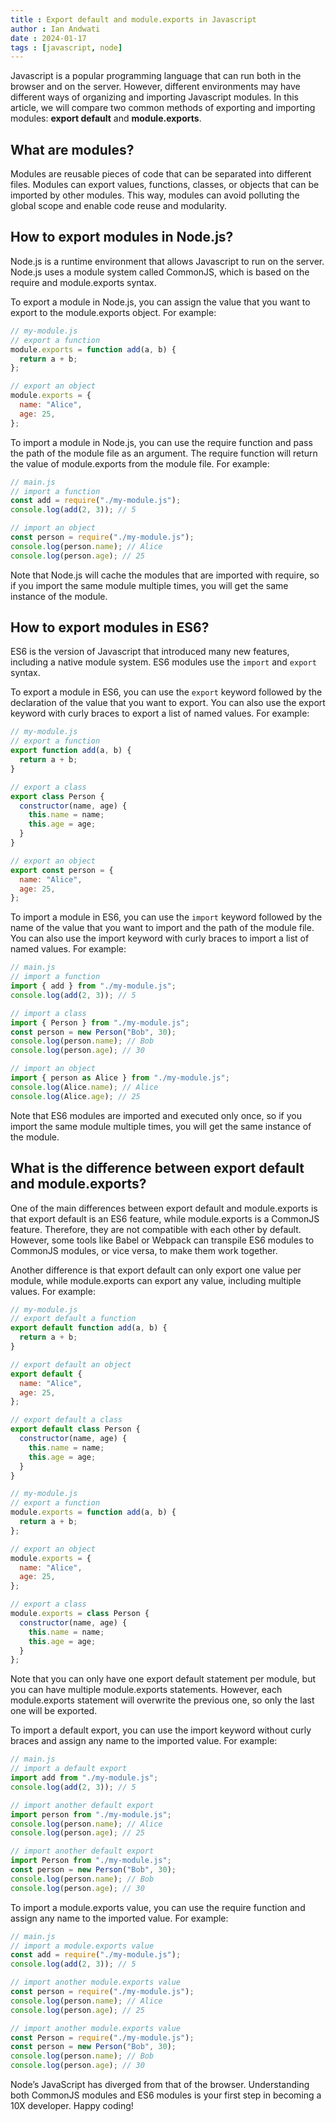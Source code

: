 ```yaml
---
title : Export default and module.exports in Javascript
author : Ian Andwati
date : 2024-01-17
tags : [javascript, node]
---
```


Javascript is a popular programming language that can run both in the browser and on the server. However, different environments may have different ways of organizing and importing Javascript modules. In this article, we will compare two common methods of exporting and importing modules: **export default** and **module.exports**.


## What are modules?
Modules are reusable pieces of code that can be separated into different files. Modules can export values, functions, classes, or objects that can be imported by other modules. This way, modules can avoid polluting the global scope and enable code reuse and modularity.

## How to export modules in Node.js?
Node.js is a runtime environment that allows Javascript to run on the server. Node.js uses a module system called CommonJS, which is based on the require and module.exports syntax.

To export a module in Node.js, you can assign the value that you want to export to the module.exports object. For example:

```javascript
// my-module.js
// export a function
module.exports = function add(a, b) {
  return a + b;
};

// export an object
module.exports = {
  name: "Alice",
  age: 25,
};
```

To import a module in Node.js, you can use the require function and pass the path of the module file as an argument. The require function will return the value of module.exports from the module file. For example:

```javascript
// main.js
// import a function
const add = require("./my-module.js");
console.log(add(2, 3)); // 5

// import an object
const person = require("./my-module.js");
console.log(person.name); // Alice
console.log(person.age); // 25
```

Note that Node.js will cache the modules that are imported with require, so if you import the same module multiple times, you will get the same instance of the module.

## How to export modules in ES6?
ES6 is the  version of Javascript that introduced many new features, including a native module system. ES6 modules use the `import` and `export` syntax.

To export a module in ES6, you can use the `export` keyword followed by the declaration of the value that you want to export. You can also use the export keyword with curly braces to export a list of named values. For example:

```javascript
// my-module.js
// export a function
export function add(a, b) {
  return a + b;
}

// export a class
export class Person {
  constructor(name, age) {
    this.name = name;
    this.age = age;
  }
}

// export an object
export const person = {
  name: "Alice",
  age: 25,
};
```

To import a module in ES6, you can use the `import` keyword followed by the name of the value that you want to import and the path of the module file. You can also use the import keyword with curly braces to import a list of named values. For example:

```javascript
// main.js
// import a function
import { add } from "./my-module.js";
console.log(add(2, 3)); // 5

// import a class
import { Person } from "./my-module.js";
const person = new Person("Bob", 30);
console.log(person.name); // Bob
console.log(person.age); // 30

// import an object
import { person as Alice } from "./my-module.js";
console.log(Alice.name); // Alice
console.log(Alice.age); // 25
```
Note that ES6 modules are imported and executed only once, so if you import the same module multiple times, you will get the same instance of the module.

## What is the difference between export default and module.exports?
One of the main differences between export default and module.exports is that export default is an ES6 feature, while module.exports is a CommonJS feature. Therefore, they are not compatible with each other by default. However, some tools like Babel or Webpack can transpile ES6 modules to CommonJS modules, or vice versa, to make them work together.

Another difference is that export default can only export one value per module, while module.exports can export any value, including multiple values. For example:

```javascript
// my-module.js
// export default a function
export default function add(a, b) {
  return a + b;
}

// export default an object
export default {
  name: "Alice",
  age: 25,
};

// export default a class
export default class Person {
  constructor(name, age) {
    this.name = name;
    this.age = age;
  }
}
```

```javascript
// my-module.js
// export a function
module.exports = function add(a, b) {
  return a + b;
};

// export an object
module.exports = {
  name: "Alice",
  age: 25,
};

// export a class
module.exports = class Person {
  constructor(name, age) {
    this.name = name;
    this.age = age;
  }
};
```

Note that you can only have one export default statement per module, but you can have multiple module.exports statements. However, each module.exports statement will overwrite the previous one, so only the last one will be exported.

To import a default export, you can use the import keyword without curly braces and assign any name to the imported value. For example:

```javascript
// main.js
// import a default export
import add from "./my-module.js";
console.log(add(2, 3)); // 5

// import another default export
import person from "./my-module.js";
console.log(person.name); // Alice
console.log(person.age); // 25

// import another default export
import Person from "./my-module.js";
const person = new Person("Bob", 30);
console.log(person.name); // Bob
console.log(person.age); // 30
```

To import a module.exports value, you can use the require function and assign any name to the imported value. For example:
```javascript
// main.js
// import a module.exports value
const add = require("./my-module.js");
console.log(add(2, 3)); // 5

// import another module.exports value
const person = require("./my-module.js");
console.log(person.name); // Alice
console.log(person.age); // 25

// import another module.exports value
const Person = require("./my-module.js");
const person = new Person("Bob", 30);
console.log(person.name); // Bob
console.log(person.age); // 30
```
Node’s JavaScript has diverged from that of the browser. Understanding both CommonJS modules and ES6 modules is your first step in becoming a 10X developer. Happy coding!